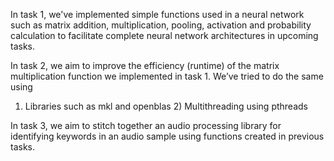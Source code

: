 In task 1, we've implemented simple functions used in a neural network such as matrix addition, 
multiplication, pooling, activation and probability calculation to facilitate complete neural network 
architectures in upcoming tasks.

In task 2, we aim to improve the efficiency (runtime) of the matrix multiplication function we implemented in 
task 1. We’ve tried to do the same using 
1) Libraries such as mkl and openblas 2) Multithreading using pthreads

In task 3, we aim to stitch together an audio processing library for identifying keywords in an audio 
sample using functions created in previous tasks. 
